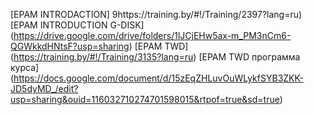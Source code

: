 [EPAM INTRODACTION]
9https://training.by/#!/Training/2397?lang=ru)
[EPAM INTRODUCTION G-DISK]
(https://drive.google.com/drive/folders/1lJCjEHw5ax-m_PM3nCm6-QGWkkdHNtsF?usp=sharing)
[EPAM TWD]
(https://training.by/#!/Training/3135?lang=ru)
[EPAM TWD программа курса]
(https://docs.google.com/document/d/15zEqZHLuvOuWLykfSYB3ZKK-JD5dyMD_/edit?usp=sharing&ouid=116032710274701598015&rtpof=true&sd=true)
